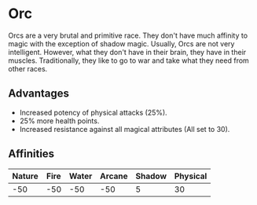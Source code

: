 # Orc
Orcs are a very brutal and primitive race.
They don't have much affinity to magic with the exception of shadow magic.
Usually, Orcs are not very intelligent.
However, what they don't have in their brain, they have in their muscles.
Traditionally, they like to go to war and take what they need from other races.

## Advantages
* Increased potency of physical attacks (25%).
* 25% more health points.
* Increased resistance against all magical attributes (All set to 30).

## Affinities
| Nature | Fire | Water | Arcane | Shadow | Physical |
| ------ |----- | ----- | ------ | ------ | -------- |
| -50 | -50 | -50 | -50 | 5 | 30 |